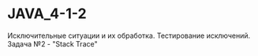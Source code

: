 # JAVA_4-1-2
Исключительные ситуации и их обработка. Тестирование исключений. Задача №2 - "Stack Trace"
